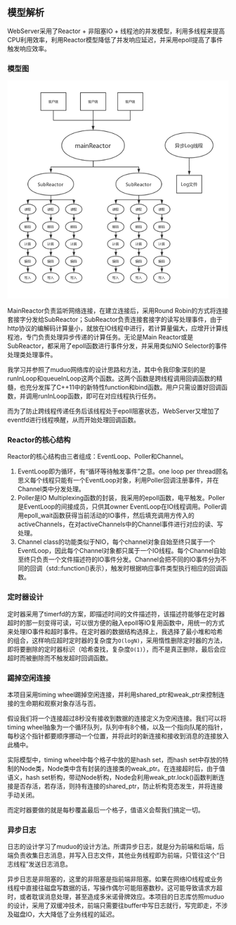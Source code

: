 ## 模型解析

WebServer采用了Reactor + 非阻塞IO + 线程池的并发模型，利用多线程来提高CPU利用效率，利用Reactor模型降低了并发响应延迟，并采用epoll提高了事件触发响应效率。

### 模型图

![ ](https://github.com/LynnTh/WebServer/blob/master/IMG/%E6%A8%A1%E5%9E%8B%E5%9B%BE.jpg  "模型图")

MainReactor负责监听网络连接，在建立连接后，采用Round Robin的方式将连接套接字分发给SubReactor；SubReactor负责连接套接字的读写处理事件，由于http协议的编解码计算量小，就放在IO线程中进行，若计算量偏大，应增开计算线程池，专门负责处理异步传递的计算任务。无论是Main Reactor或是SubReactor，都采用了epoll函数进行事件分发，并采用类似NIO Selector的事件处理类处理事件。

我学习并参照了muduo网络库的设计思路和方法，其中令我印象深刻的是runInLoop和queueInLoop这两个函数。这两个函数是跨线程调用回调函数的精髓，也充分发挥了C++11中的新特性function和bind函数。用户只需设置好回调函数，并调用runInLoop函数，即可在对应线程执行任务。

而为了防止跨线程传递任务后该线程处于epoll阻塞状态，WebServer又增加了eventfd进行线程唤醒，从而开始处理回调函数。

### Reactor的核心结构

Reactor的核心结构由三者组成：EventLoop、Poller和Channel。

1. EventLoop即为循环，有“循环等待触发事件”之意。one loop per thread顾名思义每个线程只能有一个EventLoop对象，利用Poller回调注册事件，并在Channel类中分发处理。
2. Poller是IO Multiplexing函数的封装，我采用的epoll函数，电平触发。Poller是EventLoop的间接成员，只供其owner EventLoop在IO线程调用。Poller调用epoll_wait函数获得当前活动的IO事件，然后填充调用方传入的activeChannels，在对activeChannels中的Channel事件进行对应的读、写处理。
3. Channel class的功能类似于NIO，每个channel对象自始至终只属于一个EventLoop，因此每个Channel对象都只属于一个IO线程。每个Channel自始至终只负责一个文件描述符的IO事件分发。Channel会把不同的IO事件分为不同的回调（std::function()表示），触发时根据响应事件类型执行相应的回调函数。

### 定时器设计

定时器采用了timerfd的方案，即描述时间的文件描述符，该描述符能够在定时器超时的那一刻变得可读，可以很方便的融入epoll等IO复用函数中，用统一的方式来处理IO事件和超时事件。在定时器的数据结构选择上，我选择了最小堆和哈希的组合，这样响应超时定时器的复杂度为`O(logN)`，采用惰性删除定时器的方法，即将要删除的定时器标识（哈希查找，复杂度`O(1)`），而不是真正删除，最后会应超时而被删除而不触发超时回调函数。

### 踢掉空闲连接

本项目采用timing wheel踢掉空闲连接，并利用shared_ptr和weak_ptr来控制连接的生命期和观察对象存活与否。

假设我们将一个连接超过8秒没有接收到数据的连接定义为空闲连接。我们可以将timing wheel抽象为一个循环队列，队列中有8个桶，以及一个指向队尾的指针，每秒这个指针都要顺序挪动一个位置，并将此时的新连接和接收到消息的连接放入此桶中。

实际模型中，timing wheel中每个格子中放的是hash set，而hash set中存放的特制的Node类，Node类中含有封装的连接类的weak_ptr。在连接超时后，由于值语义，hash set析构，带动Node析构，Node会利用weak_ptr.lock()函数判断连接是否存活，若存活，则持有连接的shared_ptr，防止析构竞态发生，并将连接手动关闭。

而定时器要做的就是每秒覆盖最后一个格子，值语义会帮我们搞定一切。

### 异步日志

日志的设计学习了muduo的设计方法。所谓异步日志，就是分为前端和后端，后端负责收集日志消息，并写入日志文件，其他业务线程即为前端，只管往这个“日志线程”发送日志消息。

异步日志是非阻塞的，这里的非阻塞是指前端非阻塞。如果在网络IO线程或业务线程中直接往磁盘写数据的话，写操作偶尔可能阻塞数秒。这可能导致请求方超时，或者耽误消息处理，甚至造成多米诺骨牌效应。本项目的日志库仿照muduo的设计，采用了双缓冲技术，前端只需要往buffer中写日志就行，写完即走，不涉及磁盘IO，大大降低了业务线程的延迟。
